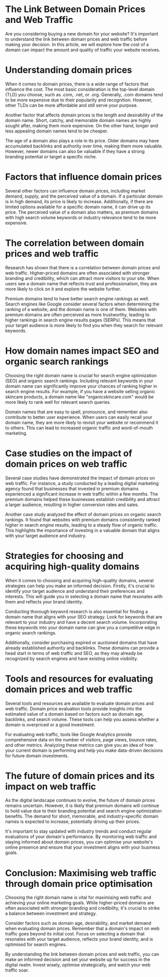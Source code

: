 # The Link Between Domain Prices and Web Traffic

Are you considering buying a new domain for your website? It's important to understand the link between domain prices and web traffic before making your decision. In this article, we will explore how the cost of a domain can impact the amount and quality of traffic your website receives.

# Understanding domain prices
When it comes to domain prices, there is a wide range of factors that influence the cost. The most basic consideration is the top-level domain (TLD) you choose, such as .com, .net, or .org. Generally, .com domains tend to be more expensive due to their popularity and recognition. However, other TLDs can be more affordable and still serve your purpose.

Another factor that affects domain prices is the length and desirability of the domain name. Short, catchy, and memorable domain names are highly sought after, making them more expensive. On the other hand, longer and less appealing domain names tend to be cheaper.

The age of a domain also plays a role in its price. Older domains may have accumulated backlinks and authority over time, making them more valuable. However, newer domains can also be valuable if they have a strong branding potential or target a specific niche.

# Factors that influence domain prices
Several other factors can influence domain prices, including market demand, supply, and the perceived value of a domain. If a particular domain is in high demand, its price is likely to increase. Additionally, if there are limited options available for a specific domain name, it can drive up its price. The perceived value of a domain also matters, as premium domains with high search volume keywords or industry relevance tend to be more expensive.

# The correlation between domain prices and web traffic
Research has shown that there is a correlation between domain prices and web traffic. Higher-priced domains are often associated with stronger branding and credibility, which can attract more visitors to your site. When users see a domain name that reflects trust and professionalism, they are more likely to click on it and explore the website further.

Premium domains tend to have better search engine rankings as well. Search engines like Google consider several factors when determining the ranking of a website, and the domain name is one of them. Websites with premium domains are often perceived as more trustworthy, leading to higher rankings in search engine results pages (SERPs). This means that your target audience is more likely to find you when they search for relevant keywords.

# How domain names impact SEO and organic search rankings
Choosing the right domain name is crucial for search engine optimization (SEO) and organic search rankings. Including relevant keywords in your domain name can significantly improve your chances of ranking higher in search engine results. For example, if you have a website selling organic skincare products, a domain name like "organicskincare.com" would be more likely to rank well for relevant search queries.

Domain names that are easy to spell, pronounce, and remember also contribute to better user experience. When users can easily recall your domain name, they are more likely to revisit your website or recommend it to others. This can lead to increased organic traffic and word-of-mouth marketing.

# Case studies on the impact of domain prices on web traffic
Several case studies have demonstrated the impact of domain prices on web traffic. For instance, a study conducted by a leading digital marketing agency found that businesses that invested in premium domains experienced a significant increase in web traffic within a few months. The premium domains helped these businesses establish credibility and attract a larger audience, resulting in higher conversion rates and sales.

Another case study analyzed the effect of domain prices on organic search rankings. It found that websites with premium domains consistently ranked higher in search engine results, leading to a steady flow of organic traffic. This highlights the importance of investing in a valuable domain that aligns with your target audience and industry.

# Strategies for choosing and acquiring high-quality domains
When it comes to choosing and acquiring high-quality domains, several strategies can help you make an informed decision. Firstly, it's crucial to identify your target audience and understand their preferences and interests. This will guide you in selecting a domain name that resonates with them and reflects your brand identity.

Conducting thorough keyword research is also essential for finding a domain name that aligns with your SEO strategy. Look for keywords that are relevant to your industry and have a decent search volume. Incorporating these keywords into your domain name can give you a competitive edge in organic search rankings.

Additionally, consider purchasing expired or auctioned domains that have already established authority and backlinks. These domains can provide a head start in terms of web traffic and SEO, as they may already be recognized by search engines and have existing online visibility.

# Tools and resources for evaluating domain prices and web traffic
Several tools and resources are available to evaluate domain prices and web traffic. Domain price evaluation tools provide insights into the estimated value of a domain based on factors such as domain age, backlinks, and search volume. These tools can help you assess whether a domain is overpriced or a good investment.

For evaluating web traffic, tools like Google Analytics provide comprehensive data on the number of visitors, page views, bounce rates, and other metrics. Analyzing these metrics can give you an idea of how your current domain is performing and help you make data-driven decisions for future domain investments.

# The future of domain prices and its impact on web traffic
As the digital landscape continues to evolve, the future of domain prices remains uncertain. However, it is likely that premium domains will continue to hold value due to their branding potential and search engine optimization benefits. The demand for short, memorable, and industry-specific domain names is expected to increase, potentially driving up their prices.

It's important to stay updated with industry trends and conduct regular evaluations of your domain's performance. By monitoring web traffic and staying informed about domain prices, you can optimise your website's online presence and ensure that your investment aligns with your business goals.

# Conclusion: Maximising web traffic through domain price optimisation
Choosing the right domain name is vital for maximising web traffic and achieving your online marketing goals. While higher-priced domains are often associated with stronger branding and credibility, it's crucial to strike a balance between investment and strategy.

Consider factors such as domain age, desirability, and market demand when evaluating domain prices. Remember that a domain's impact on web traffic goes beyond its initial cost. Focus on selecting a domain that resonates with your target audience, reflects your brand identity, and is optimised for search engines.

By understanding the link between domain prices and web traffic, you can make an informed decision and set your website up for success in the digital realm. Invest wisely, optimise strategically, and watch your web traffic soar.
